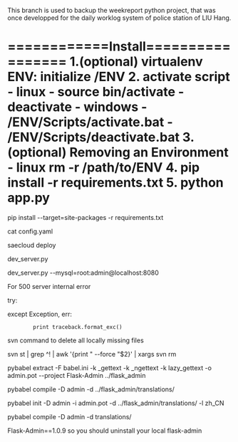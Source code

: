 This branch is used to backup the weekreport python project, that was once developped for the daily worklog system of police station of LIU Hang.

============Install=================
1.(optional) virtualenv ENV: initialize /ENV
2. activate script
	- linux
		- source bin/activate
		- deactivate
	- windows
		- /ENV/Scripts/activate.bat
		- /ENV/Scripts/deactivate.bat
3. (optional) Removing an Environment
	- linux
		rm -r /path/to/ENV
4. pip install -r requirements.txt
5. python app.py
====================================



pip install --target=site-packages -r requirements.txt

cat config.yaml

saecloud deploy

dev_server.py

dev_server.py --mysql=root:admin@localhost:8080


For 500 server internal error

try:

except Exception, err:

            print traceback.format_exc()


svn command to delete all locally missing files

svn st | grep ^! | awk '{print " --force "$2}' | xargs svn rm


pybabel extract -F babel.ini -k _gettext -k _ngettext -k lazy_gettext -o admin.pot --project Flask-Admin ../flask_admin

pybabel compile -D admin -d ../flask_admin/translations/

pybabel init -D admin -i admin.pot -d ../flask_admin/translations/ -l zh_CN

pybabel compile -D admin -d translations/


Flask-Admin==1.0.9 so you should uninstall your local flask-admin

